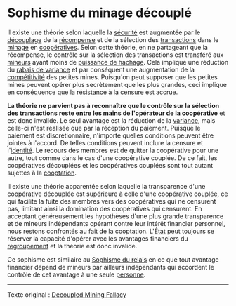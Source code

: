 Sophisme du minage découplé
===========================

Il existe une théorie selon laquelle la [sécurité](ch035-qualitative-security-model.md) est augmentée par le [découplage](ch101-glossary.md#décentralisation) de la [récompense](ch101-glossary.md#récompense) et de la sélection des [transactions](ch101-glossary.md#transaction) dans le [minage](ch101-glossary.md#mine) en [coopératives](ch101-glossary.md#regroupement). Selon cette théorie, en ne partageant que la récompense, le contrôle sur la sélection des transactions est transféré aux [mineurs](ch101-glossary.md#mineur) ayant moins de [puissance de hachage](ch101-glossary.md#puissance-de-hachage). Cela implique une réduction du [rabais de variance](ch037-variance-discount-flaw.md) et par conséquent une augmentation de la [compétitivité](ch028-censorship-resistance-property.md) des petites mines. Puisqu'on peut supposer que les petites mines peuvent opérer plus secrètement que les plus grandes, ceci implique en conséquence que la [résistance](ch004-axiom-of-resistance.md) à la [censure](ch101-glossary.md#censure) est accrue.

**La théorie ne parvient pas à reconnaître que le contrôle sur la sélection des transactions reste entre les mains de l'opérateur de la coopérative** et est donc invalide. Le seul avantage est la réduction de la [variance](ch101-glossary.md#variance), mais celle-ci n'est réalisée que par la réception du paiement. Puisque le paiement est discrétionnaire, n'importe quelles conditions peuvent être jointes à l'accord. De telles conditions peuvent inclure la censure et l'[identité](ch101-glossary.md#identité). Le recours des membres est de quitter la coopérative pour une autre, tout comme dans le cas d'une coopérative couplée. De ce fait, les coopératives découplées et les coopératives couplées sont tout autant sujettes à la [cooptation](ch101-glossary.md#cooptation).

Il existe une théorie apparentée selon laquelle la transparence d'une coopérative découplée est supérieure à celle d'une coopérative couplée, ce qui facilite la fuite des membres vers des coopératives qui ne censurent pas, limitant ainsi la domination des coopératives qui censurent. En acceptant généreusement les hypothèses d'une plus grande transparence et de mineurs indépendants opérant contre leur intérêt financier personnel, nous restons confrontés au fait de la cooptation. L'[État](ch101-glossary.md#état) peut toujours se réserver la capacité d'opérer avec les avantages financiers du [regroupement](ch039-pooling-pressure-risk) et la théorie est donc invalide.

Ce sophisme est similaire au [Sophisme du relais](ch075-relay-fallacy.md) en ce que tout avantage financier dépend de mineurs par ailleurs indépendants qui accordent le contrôle de cet avantage à une seule [personne](ch101-glossary.md#personne).

---

Texte original : [Decoupled Mining Fallacy](https://github.com/libbitcoin/libbitcoin-system/wiki/Decoupled-Mining-Fallacy)